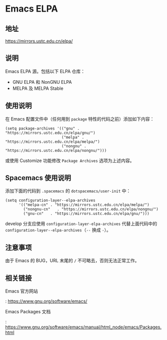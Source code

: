 # Emacs ELPA

## 地址

<https://mirrors.ustc.edu.cn/elpa/>

## 说明

Emacs ELPA 源。包括以下 ELPA 仓库：

-   GNU ELPA 和 NonGNU ELPA
-   MELPA 及 MELPA Stable

## 使用说明

在 Emacs 配置文件中（任何用到 `package` 特性的代码之前）添加如下内容：

    (setq package-archives '(("gnu" . "https://mirrors.ustc.edu.cn/elpa/gnu/")
                             ("melpa" . "https://mirrors.ustc.edu.cn/elpa/melpa/")
                             ("nongnu" . "https://mirrors.ustc.edu.cn/elpa/nongnu/")))

或使用 Customize 功能修改 `Package Archives` 选项为上述内容。

## Spacemacs 使用说明

添加下面的代码到 `.spacemacs` 的 `dotspacemacs/user-init` 中：

    (setq configuration-layer--elpa-archives
          '(("melpa-cn" . "https://mirrors.ustc.edu.cn/elpa/melpa/")
            ("nongnu-cn"   . "https://mirrors.ustc.edu.cn/elpa/nongnu/")
            ("gnu-cn"   . "https://mirrors.ustc.edu.cn/elpa/gnu/")))

develop 分支应使用 `configuration-layer-elpa-archives` 代替上面代码中的
`configuration-layer--elpa-archives`（`--` 换成 `-`）。

## 注意事项

由于 Emacs 的 BUG，URL 末尾的 `/` 不可略去，否则无法正常工作。

## 相关链接

Emacs 官方网站

:   <https://www.gnu.org/software/emacs/>

Emacs Packages 文档

:   <https://www.gnu.org/software/emacs/manual/html_node/emacs/Packages.html>
